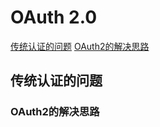 # OAuth 2.0

[传统认证的问题](#传统认证的问题)
[OAuth2的解决思路](#OAuth2的解决思路)

## 传统认证的问题 

### OAuth2的解决思路
<!--stackedit_data:
eyJoaXN0b3J5IjpbLTE5MzkxNzQ4MjIsLTE3Nzk3ODQ1MjJdfQ
==
-->